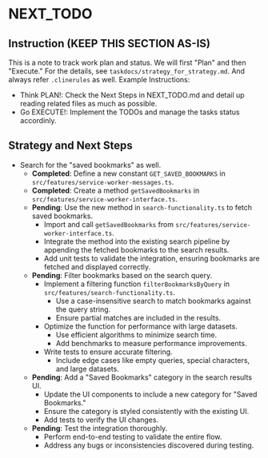 # NEXT_TODO

## Instruction (KEEP THIS SECTION AS-IS)

This is a note to track work plan and status.
We will first "Plan" and then "Execute." For the details, see `taskdocs/strategy_for_strategy.md`.
And always refer `.clinerules` as well.
Example Instructions:

- Think PLAN!: Check the Next Steps in NEXT_TODO.md and detail up reading related files as much as possible.
- Go EXECUTE!: Implement the TODOs and manage the tasks status accordinly.

## Strategy and Next Steps

- Search for the "saved bookmarks" as well.
  - **Completed**: Define a new constant `GET_SAVED_BOOKMARKS` in `src/features/service-worker-messages.ts`.
  - **Completed**: Create a method `getSavedBookmarks` in `src/features/service-worker-interface.ts`.
  - **Pending**: Use the new method in `search-functionality.ts` to fetch saved bookmarks.
    - Import and call `getSavedBookmarks` from `src/features/service-worker-interface.ts`.
    - Integrate the method into the existing search pipeline by appending the fetched bookmarks to the search results.
    - Add unit tests to validate the integration, ensuring bookmarks are fetched and displayed correctly.
  - **Pending**: Filter bookmarks based on the search query.
    - Implement a filtering function `filterBookmarksByQuery` in `src/features/search-functionality.ts`.
      - Use a case-insensitive search to match bookmarks against the query string.
      - Ensure partial matches are included in the results.
    - Optimize the function for performance with large datasets.
      - Use efficient algorithms to minimize search time.
      - Add benchmarks to measure performance improvements.
    - Write tests to ensure accurate filtering.
      - Include edge cases like empty queries, special characters, and large datasets.
  - **Pending**: Add a "Saved Bookmarks" category in the search results UI.
    - Update the UI components to include a new category for "Saved Bookmarks."
    - Ensure the category is styled consistently with the existing UI.
    - Add tests to verify the UI changes.
  - **Pending**: Test the integration thoroughly.
    - Perform end-to-end testing to validate the entire flow.
    - Address any bugs or inconsistencies discovered during testing.
